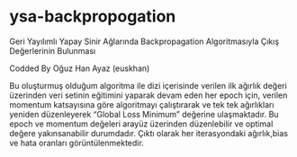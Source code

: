 # ysa-backpropogation
Geri Yayılımlı Yapay Sinir Ağlarında Backpropagation Algoritmasıyla Çıkış Değerlerinin Bulunması

Codded By Oğuz Han Ayaz (euskhan)

Bu oluşturmuş olduğum algoritma ile dizi içerisinde verilen ilk ağırlık değeri üzerinden veri setinin eğitimini yaparak devam eden her epoch için, verilen momentum katsayısına göre algoritmayı çalıştırarak ve tek tek ağırlıkları yeniden düzenleyerek “Global Loss Minimum” değerine ulaşmaktadır. Bu epoch ve momentum değeleri arayüz üzerinden düzenlebilir ve optimal değere yakınsanabilir durumdadır. Çıktı olarak her iterasyondaki ağırlık,bias ve hata oranları görüntülenmektedir.
